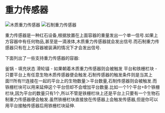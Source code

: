 # 重力传感器

![木质重力传感器](block:betterwithaddons:weight_wood@0)
![石制重力传感器](block:betterwithaddons:weight_stone@0)

重力传感器是一种红石设备,根据放置在上面容器的重量发出一个单一信号.如果上方容器中有任何物品,甚至是一滴液体,木质重力传感器就会发出信号.而石制重力传感器只有在上方容器被装满的情况下才会发出信号.

下面列出了一些支持重力传感器的容器:

釜锅 - 填充状态
滑轮锚 - 如果朝着木质重力传感器则会被触发
平台和铁栅栏块 - 只要平台上有任意生物木质传感器便会触发.石制传感器的触发条件则是当其上面!!!所有!!!连接在一起的平台上的生物数量＞平台数量,石制传感器则会被触发.而铁栅栏块可以用来延伸这个平台但却不会增加平台数量.比如一个1个平台+8个铁栅栏块,因为平台的数量只有1个,所以不管是铁栅栏块上还是平台上只要有一个生物石制重力传感器便会触发.虽然铁栅栏块直接放在传感器上会触发传感器,但是你可以用平台接触传感器后用铁栅栏块延伸.